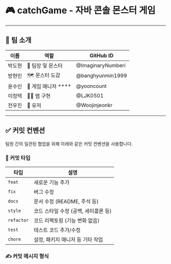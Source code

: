 # 🎮 catchGame - 자바 콘솔 몬스터 게임
---

## 👥 팀 소개

| 이름   | 역할                      | GitHub ID      |
|--------|---------------------------|----------------|
| 박도현 | 🧠 팀장 및 몬스터              | @ImaginaryNumberi        |
| 방현민 | 🗺️ 몬스터 도감                | @banghyunmin1999     |
| 윤수인 | 👾 게임 매니저 ****           | @yooncount       |
| 이정택 | 🧍‍♂️ 맵 구현                  | @LJK0501     |
| 전우진 | 🧪 유저                      | @Woojinjeonkr    |

---

## ✅ 커밋 컨벤션

팀원 간의 일관된 협업을 위해 아래와 같은 커밋 컨벤션을 사용합니다.

### 📌 커밋 타입

| 타입       | 설명                                 |
|------------|--------------------------------------|
| `feat`     | 새로운 기능 추가                      |
| `fix`      | 버그 수정                             |
| `docs`     | 문서 수정 (README, 주석 등)           |
| `style`    | 코드 스타일 수정 (공백, 세미콜론 등)  |
| `refactor` | 코드 리팩토링 (기능 변화 없음)         |
| `test`     | 테스트 코드 추가/수정                 |
| `chore`    | 설정, 패키지 매니저 등 기타 작업       |

### ✍️ 커밋 메시지 형식

